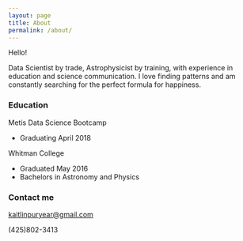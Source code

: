 ```yaml
---
layout: page
title: About
permalink: /about/
---
```


Hello! 

Data Scientist by trade, Astrophysicist by training, with experience in education and science communication. I love finding patterns and am constantly searching for the perfect formula for happiness. 

### Education

Metis Data Science Bootcamp
- Graduating April 2018



Whitman College
- Graduated May 2016
- Bachelors in Astronomy and Physics

### Contact me

[kaitlinpuryear@gmail.com](mailto:kaitlinpuryear@gmail.com)

(425)802-3413
